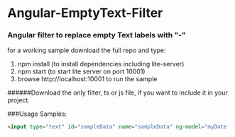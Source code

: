 # Angular-EmptyText-Filter
### Angular filter to replace empty Text labels with "-"

for a working sample download the full repo and type:

  1. npm install  (to install dependencies including lite-server)
  2. npm start (to start lite server on port 10001)
  3. browse http://localhost:10001 to run the sample

######Download the only filter, ts or js file, if you want to include it in your project.

###Usage Samples:

  ```html
  <input type="text" id="sampleData" name="sampleData" ng-model="myDate | EmptyText">
  ```
